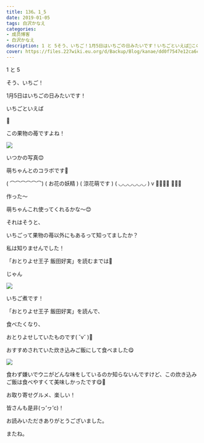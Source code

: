 ```yaml
---
title: 136。1_5
date: 2019-01-05
tags: 白沢かなえ
categories: 
- 成员博客
- 白沢かなえ
description: 1 と 5そう、いちご！1月5日はいちごの日みたいです！いちごといえば🍓この果物の苺ですよね！い...
cover: https://files.227wiki.eu.org/d/Backup/Blog/kanae/dd0f7547e12ca6c41da2cda8883b7.jpg 
---
```








1 と 5




そう、いちご！






1月5日はいちごの日みたいです！












いちごといえば




🍓





この果物の苺ですよね！






![](https://files.227wiki.eu.org/d/Backup/Blog/kanae/dd0f7547e12ca6c41da2cda8883b7.jpg)




いつかの写真😊


萌ちゃんとのコラボです🌸





( ⌒⌒⌒⌒⌒⌒)
(  お花の妖精  )
(   涼花萌です )
( ◡◡◡◡◡◡ )
   v
🧚🏻‍♀️✨
  🌷🌷🌷




作った〜


萌ちゃんこれ使ってくれるかな〜😊
















それはそうと、





いちごって果物の苺以外にもあるって知ってましたか？








私は知りませんでした！






「おとりよせ王子 飯田好実」を読むまでは🤨














じゃん


![](https://files.227wiki.eu.org/d/Backup/Blog/kanae/dd0f7547e12ca6c41da2cda8883b7-01.jpg)




いちご煮です！







「おとりよせ王子 飯田好実」を読んで、


食べたくなり、


おとりよせしていたものです( ˘v˘ )🌸











おすすめされていた炊き込みご飯にして食べました😋




![](https://files.227wiki.eu.org/d/Backup/Blog/kanae/dd0f7547e12ca6c41da2cda8883b7-02.jpg)







食わず嫌いでウニがどんな味をしているのか知らないんですけど、この炊き込みご飯は食べやすくて美味しかったです😋🌸


















お取り寄せグルメ、楽しい！











皆さんも是非(っ’ヮ’c)！















お読みいただきありがとうございました。


またね。


